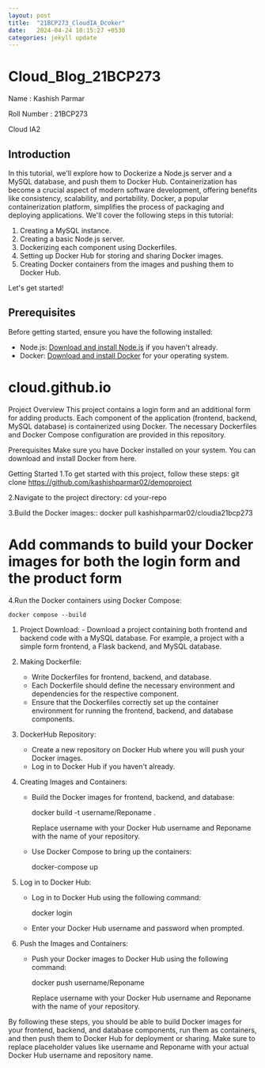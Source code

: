 ```yaml
---
layout: post
title:  "21BCP273_CloudIA_Dcoker"
date:   2024-04-24 10:15:27 +0530
categories: jekyll update
---
```


# Cloud_Blog_21BCP273


Name : Kashish Parmar 

Roll Number : 21BCP273

Cloud IA2

## Introduction
In this tutorial, we'll explore how to Dockerize a Node.js server and a MySQL database, and push them to Docker Hub. Containerization has become a crucial aspect of modern software development, offering benefits like consistency, scalability, and portability. Docker, a popular containerization platform, simplifies the process of packaging and deploying applications. We'll cover the following steps in this tutorial:

1. Creating a MySQL instance.
2. Creating a basic Node.js server.
3. Dockerizing each component using Dockerfiles.
4. Setting up Docker Hub for storing and sharing Docker images.
5. Creating Docker containers from the images and pushing them to Docker Hub.

Let's get started!

## Prerequisites
Before getting started, ensure you have the following installed:
- Node.js: [Download and install Node.js](https://nodejs.org/) if you haven't already.
- Docker: [Download and install Docker](https://www.docker.com/get-started) for your operating system.

# cloud.github.io




Project Overview
This project contains a login form and an additional form for adding products. Each component of the application (frontend, backend, MySQL database) is containerized using Docker. The necessary Dockerfiles and Docker Compose configuration are provided in this repository.

Prerequisites
Make sure you have Docker installed on your system. You can download and install Docker from here.

Getting Started
1.To get started with this project, follow these steps:
  git clone https://github.com/kashishparmar02/demoproject
  
2.Navigate to the project directory:
  cd your-repo
  
3.Build the Docker images::
  docker pull kashishparmar02/cloudia21bcp273
  
# Add commands to build your Docker images for both the login form and the product form
4.Run the Docker containers using Docker Compose:
  
```docker compose --build```


1. Project Download:   - Download a project containing both frontend and backend code with a MySQL database. For example, a project with a simple form frontend, a Flask backend, and MySQL database.

2. Making Dockerfile:
   - Write Dockerfiles for frontend, backend, and database.
   - Each Dockerfile should define the necessary environment and dependencies for the respective component.
   - Ensure that the Dockerfiles correctly set up the container environment for running the frontend, backend, and database components.

3. DockerHub Repository:
   - Create a new repository on Docker Hub where you will push your Docker images.
   - Log in to Docker Hub if you haven't already.


4. Creating Images and Containers:
   - Build the Docker images for frontend, backend, and database:
     
     docker build -t username/Reponame .
     
     Replace username with your Docker Hub username and Reponame with the name of your repository.
   - Use Docker Compose to bring up the containers:
     
     docker-compose up
    


5. Log in to Docker Hub:
   - Log in to Docker Hub using the following command:
     
     docker login
    
   - Enter your Docker Hub username and password when prompted.

6. Push the Images and Containers:
   - Push your Docker images to Docker Hub using the following command:
   
     docker push username/Reponame
    
     Replace username with your Docker Hub username and Reponame with the name of your repository.


By following these steps, you should be able to build Docker images for your frontend, backend, and database components, run them as containers, and then push them to Docker Hub for deployment or sharing. Make sure to replace placeholder values like username and Reponame with your actual Docker Hub username and repository name.
